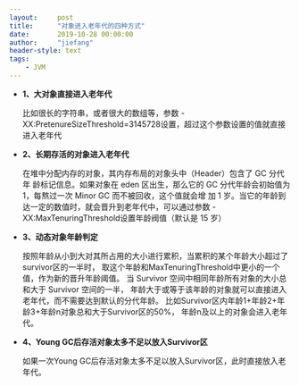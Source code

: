 ```yaml
---
layout:     post
title:      "对象进入老年代的四种方式"
date:       2019-10-28 00:00:00
author:     "jiefang"
header-style: text
tags:
    - JVM
---
```

- **1、大对象直接进入老年代**

    比如很长的字符串，或者很大的数组等，参数
-XX:PretenureSizeThreshold=3145728设置，超过这个参数设置的值就直接进入老年代
- **2、长期存活的对象进入老年代**

    在堆中分配内存的对象，其内存布局的对象头中（Header）包含了 GC 分代年 龄标记信息。如果对象在 eden 区出生，那么它的 GC 分代年龄会初始值为 1，每熬过一次 Minor GC 而不被回收，这个值就会增  加 1 岁。当它的年龄到达一定的数值时，就会晋升到老年代中，可以通过参数
-XX:MaxTenuringThreshold设置年龄阀值（默认是 15 岁）
- **3、动态对象年龄判定**
    
    按照年龄从小到大对其所占用的大小进行累积，当累积的某个年龄大小超过了survivor区的一半时，
取这个年龄和MaxTenuringThreshold中更小的一个值，作为新的晋升年龄阈值。
当 Survivor 空间中相同年龄所有对象的大小总和大于 Survivor 空间的一半，
年龄大于或等于该年龄的对象就可以直接进入老年代，而不需要达到默认的分代年龄。
比如Survivor区内年龄1+年龄2+年龄3+年龄n对象总和大于Survivor区的50%，
年龄n及以上的对象会进入老年代。
- **4、Young GC后存活对象太多不足以放入Survivor区**

    如果一次Young GC后存活对象太多不足以放入Survivor区，此时直接放入老年代。
